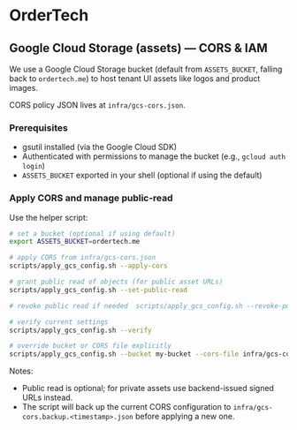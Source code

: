 # OrderTech

## Google Cloud Storage (assets) — CORS & IAM

We use a Google Cloud Storage bucket (default from `ASSETS_BUCKET`, falling back to `ordertech.me`) to host tenant UI assets like logos and product images.

CORS policy JSON lives at `infra/gcs-cors.json`.

### Prerequisites
- gsutil installed (via the Google Cloud SDK)
- Authenticated with permissions to manage the bucket (e.g., `gcloud auth login`)
- `ASSETS_BUCKET` exported in your shell (optional if using the default)

### Apply CORS and manage public-read
Use the helper script:

```bash
# set a bucket (optional if using default)
export ASSETS_BUCKET=ordertech.me

# apply CORS from infra/gcs-cors.json
scripts/apply_gcs_config.sh --apply-cors

# grant public read of objects (for public asset URLs)
scripts/apply_gcs_config.sh --set-public-read

# revoke public read if needed	scripts/apply_gcs_config.sh --revoke-public-read

# verify current settings
scripts/apply_gcs_config.sh --verify

# override bucket or CORS file explicitly
scripts/apply_gcs_config.sh --bucket my-bucket --cors-file infra/gcs-cors.json --apply-cors
```

Notes:
- Public read is optional; for private assets use backend-issued signed URLs instead.
- The script will back up the current CORS configuration to `infra/gcs-cors.backup.<timestamp>.json` before applying a new one.
